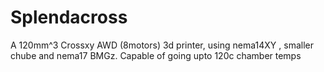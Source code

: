 # Splendacross
A 120mm^3 Crossxy AWD (8motors) 3d printer, using nema14XY , smaller chube and nema17 BMGz. Capable of going upto 120c chamber temps
